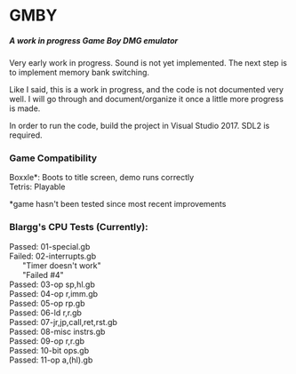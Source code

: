 # GMBY
##### A work in progress Game Boy DMG emulator

Very early work in progress. Sound is not yet implemented. The next step is to implement memory bank switching.

Like I said, this is a work in progress, and the code is not documented very well. I will go through and document/organize it once a little more progress is made.

In order to run the code, build the project in Visual Studio 2017. SDL2 is required.

### Game Compatibility
Boxxle*: Boots to title screen, demo runs correctly  
Tetris: Playable  
  
*game hasn't been tested since most recent improvements

### Blargg's CPU Tests (Currently):
Passed: 01-special.gb  
Failed: 02-interrupts.gb  
&nbsp;&nbsp;&nbsp;&nbsp;&nbsp;&nbsp;"Timer doesn't work"  
&nbsp;&nbsp;&nbsp;&nbsp;&nbsp;&nbsp;"Failed #4"  
Passed: 03-op sp,hl.gb   
Passed: 04-op r,imm.gb  
Passed: 05-op rp.gb  
Passed: 06-ld r,r.gb  
Passed: 07-jr,jp,call,ret,rst.gb  
Passed: 08-misc instrs.gb  
Passed: 09-op r,r.gb  
Passed: 10-bit ops.gb  
Passed: 11-op a,(hl).gb  
